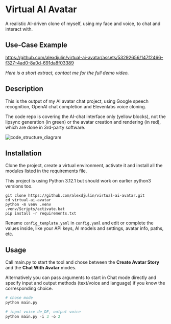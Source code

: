 # Virtual AI Avatar
A realistic AI-driven clone of myself, using my face and voice, to chat and interact with.

## Use-Case Example

https://github.com/alexdjulin/virtual-ai-avatar/assets/53292656/147f2466-f327-4ad0-8a0d-691da8f03389

_Here is a short extract, contact me for the full demo video._

## Description
This is the output of my AI avatar chat project, using Google speech recognition, OpenAI chat completion and Elevenlabs voice cloning.

The code repo is covering the AI-chat interface only (yellow blocks), not the lipsync generation (in green) or the avatar creation and rendering (in red), which are done in 3rd-party software.

![code_structure_diagram](https://github.com/alexdjulin/virtual-ai-avatar/assets/53292656/f0951fe9-be56-4551-ada4-06ef4d8e9a43)

## Installation
Clone the project, create a virtual environment, activate it and install all the modules listed in the requirements file.

This project is using Python 3.12.1 but should work on earlier python3 versions too.

```shell
git clone https://github.com/alexdjulin/virtual-ai-avatar.git
cd virtual-ai-avatar
python -m venv .venv
.venv/Scripts/activate.bat
pip install -r requirements.txt
```

Rename ```config_template.yaml``` in ```config.yaml``` and edit or complete the values inside, like your API keys, AI models and settings, avatar info, paths, etc.

## Usage
Call main.py to start the tool and chose between the __Create Avatar Story__ and the __Chat With Avatar__ modes.

Alternatively you can pass arguments to start in Chat mode directly and specify input and output methods (text/voice and language) if you know the corresponding choice.

```python
# chose mode
python main.py

# input voice de_DE, output voice
python main.py -i 3 -o 2
```
